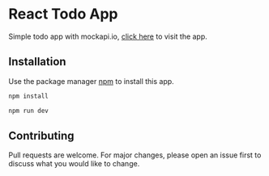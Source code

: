 # React Todo App

Simple todo app with mockapi.io, [click here](https://weexid.github.io/todo-app-reactjs/) to visit the app.

## Installation

Use the package manager [npm](https://www.npmjs.com/) to install this app.

```bash
npm install
```

```bash
npm run dev
```

## Contributing

Pull requests are welcome. For major changes, please open an issue first
to discuss what you would like to change.
